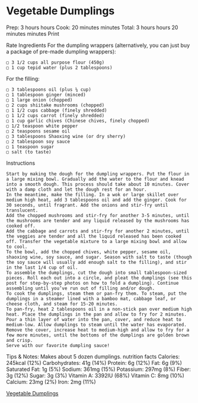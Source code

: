 # Vegetable Dumplings

Prep: 3 hours hours
Cook: 20 minutes minutes
Total: 3 hours hours 20 minutes minutes
Print

Rate
Ingredients
For the dumpling wrappers (alternatively, you can just buy a package of pre-made dumpling wrappers):

    ▢ 3 1/2 cups all purpose flour (450g)
    ▢ 1 cup tepid water (plus 2 tablespoons)

For the filling:

    ▢ 3 tablespoons oil (plus ¼ cup)
    ▢ 1 tablespoon ginger (minced)
    ▢ 1 large onion (chopped)
    ▢ 2 cups shiitake mushrooms (chopped)
    ▢ 1 1/2 cups cabbage (finely shredded)
    ▢ 1 1/2 cups carrot (finely shredded)
    ▢ 1 cup garlic chives (Chinese chives, finely chopped)
    ▢ 1/2 teaspoon white pepper
    ▢ 2 teaspoons sesame oil
    ▢ 3 tablespoons Shaoxing wine (or dry sherry)
    ▢ 2 tablespoon soy sauce
    ▢ 1 teaspoon sugar
    ▢ salt (to taste)

Instructions

    Start by making the dough for the dumpling wrappers. Put the flour in a large mixing bowl. Gradually add the water to the flour and knead into a smooth dough. This process should take about 10 minutes. Cover with a damp cloth and let the dough rest for an hour.
    In the meantime, make the filling. In a wok or large skillet over medium high heat, add 3 tablespoons oil and add the ginger. Cook for 30 seconds, until fragrant. Add the onions and stir-fry until translucent.
    Add the chopped mushrooms and stir-fry for another 3-5 minutes, until the mushrooms are tender and any liquid released by the mushrooms has cooked off.
    Add the cabbage and carrots and stir-fry for another 2 minutes, until the veggies are tender and all the liquid released has been cooked off. Transfer the vegetable mixture to a large mixing bowl and allow to cool.
    To the bowl, add the chopped chives, white pepper, sesame oil, shaoxing wine, soy sauce, and sugar. Season with salt to taste (though the soy sauce will usually add enough salt to the filling), and stir in the last 1/4 cup of oil.
    To assemble the dumplings, cut the dough into small tablespoon-sized pieces. Roll each out into a circle, and pleat the dumplings (see this post for step-by-step photos on how to fold a dumpling). Continue assembling until you’ve run out of filling and/or dough.
    To cook the dumplings, steam them or pan-fry them. To steam, put the dumplings in a steamer lined with a bamboo mat, cabbage leaf, or cheese cloth, and steam for 15-20 minutes.
    To pan-fry, heat 2 tablespoons oil in a non-stick pan over medium high heat. Place the dumplings in the pan and allow to fry for 2 minutes. Pour a thin layer of water into the pan, cover, and reduce heat to medium-low. Allow dumplings to steam until the water has evaporated. Remove the cover, increase heat to medium-high and allow to fry for a few more minutes, until the bottoms of the dumplings are golden brown and crisp.
    Serve with our favorite dumpling sauce!

Tips & Notes:
Makes about 5 dozen dumplings.
nutrition facts
Calories: 245kcal (12%) Carbohydrates: 41g (14%) Protein: 6g (12%) Fat: 6g (9%) Saturated Fat: 1g (5%) Sodium: 361mg (15%) Potassium: 297mg (8%) Fiber: 3g (12%) Sugar: 3g (3%) Vitamin A: 3392IU (68%) Vitamin C: 8mg (10%) Calcium: 23mg (2%) Iron: 2mg (11%)

[Vegetable Dumplings](https://thewoksoflife.com/vegetable-dumplings/#recipe) 

